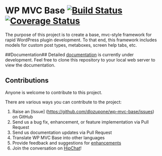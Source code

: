 WP MVC Base [![Build Status](https://travis-ci.org/dlozupone/wp-mvc-base.png?branch=master)](https://travis-ci.org/dlozupone/wp-mvc-base) [![Coverage Status](https://coveralls.io/repos/dlozupone/wp-mvc-base/badge.png?branch=master)](https://coveralls.io/r/dlozupone/wp-mvc-base?branch=master)
===========

The purpose of this project is to create a base, mvc-style framework for rapid WordPress plugin development. To that end, this framework includes models for custom post types, metaboxes, screen help tabs, etc.

##Documentation##
Detailed [documentation](https://github.com/dlozupone/wp-mvc-base-docs) is currently under development. Feel free to clone this repository to your local web server to view the documentation.

## Contributions ##
Anyone is welcome to contribute to this project.

There are various ways you can contribute to the project:

1. Raise an [Issue] (https://github.com/dlozupone/wp-mvc-base/issues) on GitHub
2. Send us a bug fix, enhancement, or feature implementation via Pull Request
3. Send us documentation updates via Pull Request
3. Translate WP MVC Base into other languages
4. Provide feedback and suggestions for [enhancements](https://github.com/dlozupone/wp-mvc-base/issues?direction=desc&labels=Enhancement&page=1&sort=created&state=open)
5. Join the conversation on [HipChat](http://www.hipchat.com/gfNbMkzCX)!
